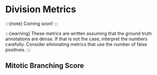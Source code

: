 # Division Metrics

:::{note}
Coming soon!
:::

:::{warning}
These metrics are written assuming that the ground truth annotations are dense. If that is not the case, interpret the numbers carefully. Consider eliminating metrics that use the number of false positives.
:::

## Mitotic Branching Score
